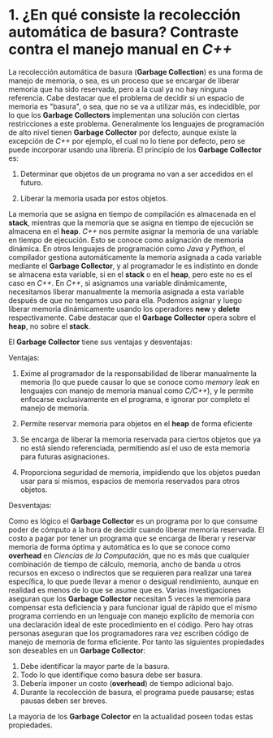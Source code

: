 # 1. ¿En qué consiste la recolección automática de basura? Contraste contra el manejo manual en _C++_

La recolección automática de basura (**Garbage Collection**) es una forma de manejo de memoria, o sea, es un proceso que se encargar de liberar memoria que ha sido reservada, pero a la cual ya no hay ninguna referencia. Cabe destacar que el problema de decidir si un espacio de memoria es "basura", o sea, que no se va a utilizar más, es indecidible, por lo que los **Garbage Collectors** implementan una solución con ciertas restricciones a este problema. Generalmente los lenguajes de programación de alto nivel tienen **Garbage Collector** por defecto, aunque existe la excepción de _C++_ por ejemplo, el cual no lo tiene por defecto, pero se puede incorporar usando una librería. El principio de los **Garbage Collector** es:

1. Determinar que objetos de un programa no van a ser accedidos en el futuro.

2. Liberar la memoria usada por estos objetos.

La memoria que se asigna en tiempo de compilación es almacenada en el
**stack**, mientras que la memoria que se asigna en tiempo de ejecución se almacena en el **heap**. _C++_ nos permite asignar la memoria de una variable en tiempo de ejecución. Esto se conoce como asignación de memoria dinámica. En otros lenguajes de programación como _Java_ y _Python_, el compilador gestiona automáticamente la memoria asignada a cada variable mediante el **Garbage Collector**, y al programador le es indistinto en donde se almacena esta variable, si en el **stack** o en el **heap**, pero este no es el caso en _C++_. En _C++_, si asignamos una variable dinámicamente, necesitamos liberar manualmente la memoria asignada a esta variable después de que no tengamos uso para ella. Podemos asignar y luego liberar memoria dinámicamente usando los operadores **new** y **delete** respectivamente. Cabe destacar que el **Garbage Collector** opera sobre el **heap**, no sobre el **stack**.

El **Garbage Collector** tiene sus ventajas y desventajas:

Ventajas:

1. Exime al programador de la responsabilidad de liberar manualmente la memoria (lo que puede causar lo que se conoce como _memory leak_ en lenguajes con manejo de memoria manual como _C/C++_), y le permite enfocarse exclusivamente en el programa, e ignorar por completo el manejo de memoria.

2. Permite reservar memoria para objetos en el **heap** de forma eficiente

3. Se encarga de liberar la memoria reservada para ciertos objetos que ya no está siendo referenciada, permitiendo así el uso de esta memoria para futuras asignaciones.

4. Proporciona seguridad de memoria, impidiendo que los objetos puedan usar para sí mismos, espacios de memoria reservados para otros objetos.

Desventajas:

Como es lógico el **Garbage Collector** es un programa por lo que consume poder de cómputo a la hora de decidir cuando liberar memoria reservada. El costo a pagar por tener un programa que se encarga de liberar y reservar memoria de forma óptima y automática es lo que se conoce como **overhead** en _Ciencias de la Computación_, que no es más que cualquier combinación de tiempo de cálculo, memoria, ancho de banda u otros recursos en exceso o indirectos que se requieren para realizar una tarea específica, lo que puede llevar a menor o desigual rendimiento, aunque en realidad es menos de lo que se asume que es. Varias investigaciones aseguran que los **Garbage Collector** necesitan 5 veces la memoria para compensar esta deficiencia y para funcionar igual de rápido que el mismo programa corriendo en un lenguaje con manejo explícito de memoria con una declaración ideal de este procedimiento en el código. Pero hay otras personas aseguran que los programadores rara vez escriben código de manejo de memoria de forma eficiente. Por tanto las siguientes propiedades son deseables en un **Garbage Collector**:

1. Debe identificar la mayor parte de la basura.
2. Todo lo que identifique como basura debe ser basura.
3. Debería imponer un costo (**overhead**) de tiempo adicional bajo.
4. Durante la recolección de basura, el programa puede pausarse; estas pausas deben ser breves.

La mayoría de los **Garbage Colector** en la actualidad poseen todas estas propiedades.